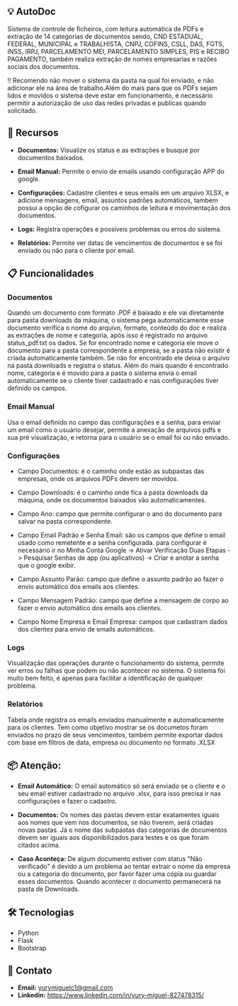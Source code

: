 ## 💡 AutoDoc 
Sistema de controle de ficheiros, com leitura automática de PDFs e extração de 14 categorias de documentos sendo, CND ESTADUAL, FEDERAL, MUNICIPAL e TRABALHISTA, CNPJ, COFINS, CSLL, DAS, FGTS, INSS, IRPJ, PARCELAMENTO MEI, PARCELAMENTO SIMPLES, PIS e RECIBO PAGAMENTO, também realiza extração de nomes empresarias e razões sociais dos documentos.

!! Recomendo não mover o sistema da pasta na qual foi enviado, e não adicionar ele na área de trabalho.Além do mais para que os PDFs sejam lidos e movidos o sistema deve estar em funcionamento, é necessário permitir a autorização de uso das redes privadas e publicas quando solicitado.


## 🚀 Recursos

- **Documentos:** Visualize os status e as extrações e busque por documentos baixados.

- **Email Manual:** Permite o envio de emails usando configuração APP do google.

- **Configurações:** Cadastre clientes e seus emails em um arquivo XLSX, e adicione mensagens, email, assuntos padrões automáticos, também possui a opção de cofigurar os caminhos de leitura e movimentação dos documentos.

- **Logs:** Registra operações e possíveis problemas ou erros do sistema.

- **Relatórios:** Permite ver datas de vencimentos de documentos e se foi enviado ou não para o cliente por email.

## 📋 Funcionalidades

### Documentos

Quando um documento com formato .PDF é baixado e ele vai diretamente para pasta downloads da máquina,
o sistema pega automaticamente esse documento verifica o nome do arquivo, formato, conteúdo do doc e
realiza as extrações de nome e categoria, após isso é registrado no arquivo status_pdf.txt os dados.
Se for encontrado nome e categoria ele move o documento para a pasta correspondente a empresa, 
se a pasta não existir é criada automaticamente também. Se não for encontrado ele deixa o arquivo na pasta 
downloads e registra o status. Além do mais quando é encontrado nome, categoria e é movido para a pasta o 
sistema envia o email automaticamente se o cliente tiver cadastrado e nas configurações tiver definido os campos.


### Email Manual

Usa o email definido no campo das configurações e a senha, para enviar um email como o usuário desejar, 
permite a anexação de arquivos pdfs e sua pré visualização, e retorna para o usuário se o email foi ou não enviado.


### Configurações

- Campo Documentos: é o caminho onde estão as subpastas das empresas, onde os arquivos PDFs devem ser movidos.

- Campo Downloads: é o caminho onde fica a pasta downloads da máquina, onde os documentos baixados vão automaticamentes.

- Campo Ano: campo que permite configurar o ano do documento para salvar na pasta correspondente.

- Campo Email Padrão e Senha Email: são os campos que define o email usado como remetente e a senha configurada.
                                    para configurar é necessário ir no Minha Conta Google -> Ativar Verificação Duas Etapas
                                    -> Pesquisar Senhas de app (ou aplicativos) -> Criar e anotar a senha que o google exibir.

- Campo Assunto Parão: campo que define o assunto padrão ao fazer o envio automático dos emails aos clientes.

- Campo Mensagem Padrão: campo que define a mensagem de corpo ao fazer o envio automático dos emails aos clientes.

- Campo Nome Empresa e Email Empresa: campos que cadastram dados dos clientes para envio de emails automáticos.


### Logs

Visualização das operações durante o funcionamento do sistema, permite ver erros ou falhas que podem ou não acontecer
no sistema. O sistema foi muito bem feito, é apenas para facilitar a identificação de qualquer problema.


### Relatórios

Tabela onde registra os emails enviados manualmente e automaticamente para os clientes. Tem como objetivo mostrar se os documetos foram enviados no prazo de seus vencimentos, também permite exportar dados com base em filtros de data, empresa ou documento no formato .XLSX


## 📦 Atenção:

- **Email Automático:** O email automático só será enviado se o cliente e o seu email estiver cadastrado no arquivo .xlsx,
para isso precisa ir nas configurações e fazer o cadastro.

- **Documentos:** Os nomes das pastas devem estar exatamentes iguais aos nomes que vem nos documentos, se não tiverem, será 
criadas novas pastas. Já o nome das subpastas das categorias de documentos devem ser iguais aos disponibilizados para testes e os que foram citados acima.

- **Caso Aconteça:** De algum documento estiver com status "Não verificado" é devido a um problema ao tentar extraír o nome da empresa ou a categoria do documento, por favor fazer uma cópia ou guardar esses documentos. Quando acontecer o documento permanecerá na pasta de Downloads.


## 🛠️ Tecnologias
 - Python
 - Flask
 - Bootstrap


## 📧 Contato

- **Email:** yurymiguelc1@gmail.com
- **Linkedin:** https://www.linkedin.com/in/yury-miguel-827478315/